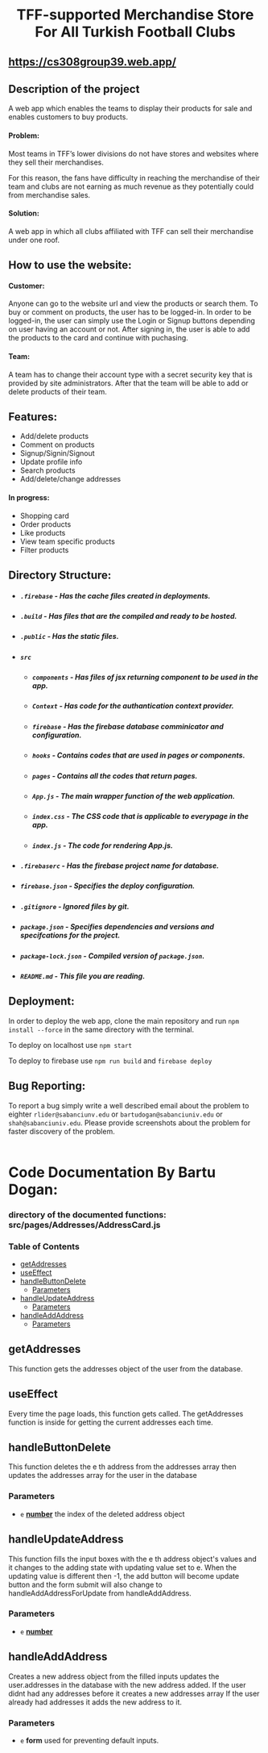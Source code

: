<h1 align="center">TFF-supported Merchandise Store For All Turkish Football Clubs</h1>

## https://cs308group39.web.app/

## Description of the project
A web app which enables the teams to display their products for sale and enables customers to buy products.

#### Problem: 
Most teams in TFF’s lower divisions do not have stores and websites where they sell their merchandises.

For this reason, the fans have difficulty in reaching the merchandise of their team and clubs are not earning as much revenue as they potentially could from merchandise sales.
#### Solution:
A web app in which all clubs affiliated with TFF can sell their merchandise under one roof.

## How to use the website:

#### Customer:
Anyone can go to the website url and view the products or search them. To buy or comment on products, the user has to be logged-in. In order to be logged-in, the user can simply use the Login or Signup buttons depending on user having an account or not. After signing in, the user is able to add the products to the card and continue with puchasing.

#### Team:
A team has to change their account type with a secret security key that is provided by site administrators.
After that the team will be able to add or delete products of their team.

## Features:
- Add/delete products
- Comment on products
- Signup/Signin/Signout
- Update profile info
- Search products
- Add/delete/change addresses
#### In progress:
- Shopping card
- Order products
- Like products
- View team specific products
- Filter products


## Directory Structure:
- ##### `.firebase` - Has the cache files created in deployments.
- ##### `.build` - Has files that are the compiled and ready to be hosted.
- ##### `.public` - Has the static files.
- ##### `src`
    - ##### `components` - Has files of jsx returning component to be used in the app.
    - ##### `Context` - Has code for the authantication context provider.
    - ##### `firebase` - Has the firebase database comminicator and configuration.
    - ##### `hooks` - Contains codes that are used in pages or components.
    - ##### `pages` - Contains all the codes that return pages.
    - ##### `App.js` - The main wrapper function of the web application.
    - ##### `index.css` - The CSS code that is applicable to everypage in the app.
    - ##### `index.js` - The code for rendering App.js.
- ##### `.firebaserc` - Has the firebase project name for database.
- ##### `firebase.json` - Specifies the deploy configuration.
- ##### `.gitignore` - Ignored files by git.
- ##### `package.json` - Specifies dependencies and versions and specifcations for the project.
- ##### `package-lock.json` - Compiled version of `package.json`.
- ##### `README.md` - This file you are reading.

## Deployment:

In order to deploy the web app, clone the main repository and run `npm install --force` in the same directory with the terminal.

To deploy on localhost use `npm start`

To deploy to firebase use `npm run build` and `firebase deploy`


## Bug Reporting:
To report a bug simply write a well described email about the problem to eighter `rlider@sabanciunv.edu` or `bartudogan@sabanciuniv.edu` or `shah@sabanciuniv.edu`.
Please provide screenshots about the problem for faster discovery of the problem.
<br>
<br>
# Code Documentation By Bartu Dogan:
<!-- Generated by documentation.js. Update this documentation by updating the source code. -->

### directory of the documented functions: src/pages/Addresses/AddressCard.js

### Table of Contents
*   [getAddresses][1]
*   [useEffect][2]
*   [handleButtonDelete][3]
    *   [Parameters][4]
*   [handleUpdateAddress][5]
    *   [Parameters][6]
*   [handleAddAddress][7]
    *   [Parameters][8]

## getAddresses

This function gets the addresses object of the user from the database.

## useEffect

Every time the page loads, this function gets called.
The getAddresses function is inside for getting the current
addresses each time.

## handleButtonDelete

This function deletes the e th address from the addresses array
then updates the addresses array for the user in the database

### Parameters

*   `e` **[number][9]** the index of the deleted address object

## handleUpdateAddress

This function fills the input boxes with the e th address object's values
and it changes to the adding state with updating value set to e.
When the updating value is different then -1, the add button will
become update button and the form submit will also change to handleAddAddressForUpdate
from handleAddAddress.

### Parameters

*   `e` **[number][9]**&#x20;

## handleAddAddress

Creates a new address object from the filled inputs
updates the user.addresses in the database with the new address added.
If the user didnt had any addresses before it creates a new addresses array
If the user already had addresses it adds the new address to it.

### Parameters

*   `e` **form** used for preventing default inputs.

[1]: #getaddresses

[2]: #useeffect

[3]: #handlebuttondelete

[4]: #parameters

[5]: #handleupdateaddress

[6]: #parameters-1

[7]: #handleaddaddress

[8]: #parameters-2

[9]: https://developer.mozilla.org/docs/Web/JavaScript/Reference/Global_Objects/Number
